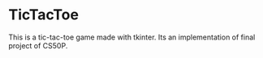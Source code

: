 # TicTacToe
This is a tic-tac-toe game made with tkinter. Its an implementation of final project of CS50P.
